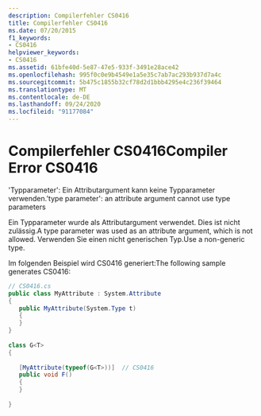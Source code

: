 ```yaml
---
description: Compilerfehler CS0416
title: Compilerfehler CS0416
ms.date: 07/20/2015
f1_keywords:
- CS0416
helpviewer_keywords:
- CS0416
ms.assetid: 61bfe40d-5e87-47e5-933f-3491e28ace42
ms.openlocfilehash: 995f0c0e9b4549e1a5e35c7ab7ac293b937d7a4c
ms.sourcegitcommit: 5b475c1855b32cf78d2d1bbb4295e4c236f39464
ms.translationtype: MT
ms.contentlocale: de-DE
ms.lasthandoff: 09/24/2020
ms.locfileid: "91177084"
---
```

# <a name="compiler-error-cs0416"></a><span data-ttu-id="ee9dd-103">Compilerfehler CS0416</span><span class="sxs-lookup"><span data-stu-id="ee9dd-103">Compiler Error CS0416</span></span>

<span data-ttu-id="ee9dd-104">'Typparameter': Ein Attributargument kann keine Typparameter verwenden.</span><span class="sxs-lookup"><span data-stu-id="ee9dd-104">'type parameter': an attribute argument cannot use type parameters</span></span>  
  
 <span data-ttu-id="ee9dd-105">Ein Typparameter wurde als Attributargument verwendet. Dies ist nicht zulässig.</span><span class="sxs-lookup"><span data-stu-id="ee9dd-105">A type parameter was used as an attribute argument, which is not allowed.</span></span> <span data-ttu-id="ee9dd-106">Verwenden Sie einen nicht generischen Typ.</span><span class="sxs-lookup"><span data-stu-id="ee9dd-106">Use a non-generic type.</span></span>  
  
 <span data-ttu-id="ee9dd-107">Im folgenden Beispiel wird CS0416 generiert:</span><span class="sxs-lookup"><span data-stu-id="ee9dd-107">The following sample generates CS0416:</span></span>  
  
```csharp  
// CS0416.cs  
public class MyAttribute : System.Attribute  
{  
   public MyAttribute(System.Type t)  
   {  
   }  
}  
  
class G<T>  
{  
  
   [MyAttribute(typeof(G<T>))]  // CS0416  
   public void F()  
   {  
   }  
  
}  
```
